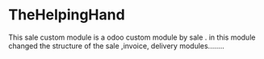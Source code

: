 # TheHelpingHand
This sale custom module is a odoo custom module by sale . in this module changed the structure of the sale ,invoice, delivery modules........
